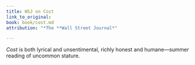 ```yaml
---
title: WSJ on Cost
link_to_original: 
book: book/cost.md
attribution: "*The **Wall Street Journal*"

---
```

*Cost* is both lyrical and unsentimental, richly honest and humane—summer reading of uncommon stature.